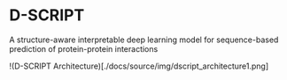 # D-SCRIPT
 A structure-aware interpretable deep learning model for sequence-based prediction of protein-protein interactions

 !(D-SCRIPT Architecture)[./docs/source/img/dscript_architecture1.png]
